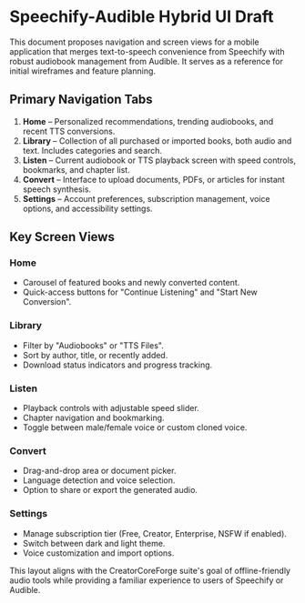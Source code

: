# Speechify-Audible Hybrid UI Draft

This document proposes navigation and screen views for a mobile application that merges text-to-speech convenience from Speechify with robust audiobook management from Audible. It serves as a reference for initial wireframes and feature planning.

## Primary Navigation Tabs

1. **Home** – Personalized recommendations, trending audiobooks, and recent TTS conversions.
2. **Library** – Collection of all purchased or imported books, both audio and text. Includes categories and search.
3. **Listen** – Current audiobook or TTS playback screen with speed controls, bookmarks, and chapter list.
4. **Convert** – Interface to upload documents, PDFs, or articles for instant speech synthesis.
5. **Settings** – Account preferences, subscription management, voice options, and accessibility settings.

## Key Screen Views

### Home
- Carousel of featured books and newly converted content.
- Quick-access buttons for "Continue Listening" and "Start New Conversion".

### Library
- Filter by "Audiobooks" or "TTS Files".
- Sort by author, title, or recently added.
- Download status indicators and progress tracking.

### Listen
- Playback controls with adjustable speed slider.
- Chapter navigation and bookmarking.
- Toggle between male/female voice or custom cloned voice.

### Convert
- Drag-and-drop area or document picker.
- Language detection and voice selection.
- Option to share or export the generated audio.

### Settings
- Manage subscription tier (Free, Creator, Enterprise, NSFW if enabled).
- Switch between dark and light theme.
- Voice customization and import options.

This layout aligns with the CreatorCoreForge suite's goal of offline-friendly audio tools while providing a familiar experience to users of Speechify or Audible.
